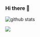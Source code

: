 ### Hi there 👋

![github stats](https://github-readme-stats.vercel.app/api?username=kc596&hide=contribs&show_icons=true&theme=radical)

<img align="center" src="https://github-readme-stats.vercel.app/api/top-langs/?username=kc596&show_icons=true&theme=radical&langs_count=10&hide=css,html,scss" />

<!--
**kc596/kc596** is a ✨ _special_ ✨ repository because its `README.md` (this file) appears on your GitHub profile.

Here are some ideas to get you started:

- 🔭 I’m currently working on ...
- 🌱 I’m currently learning ...
- 👯 I’m looking to collaborate on ...
- 🤔 I’m looking for help with ...
- 💬 Ask me about ...
- 📫 How to reach me: ...
- 😄 Pronouns: ...
- ⚡ Fun fact: ...
-->

